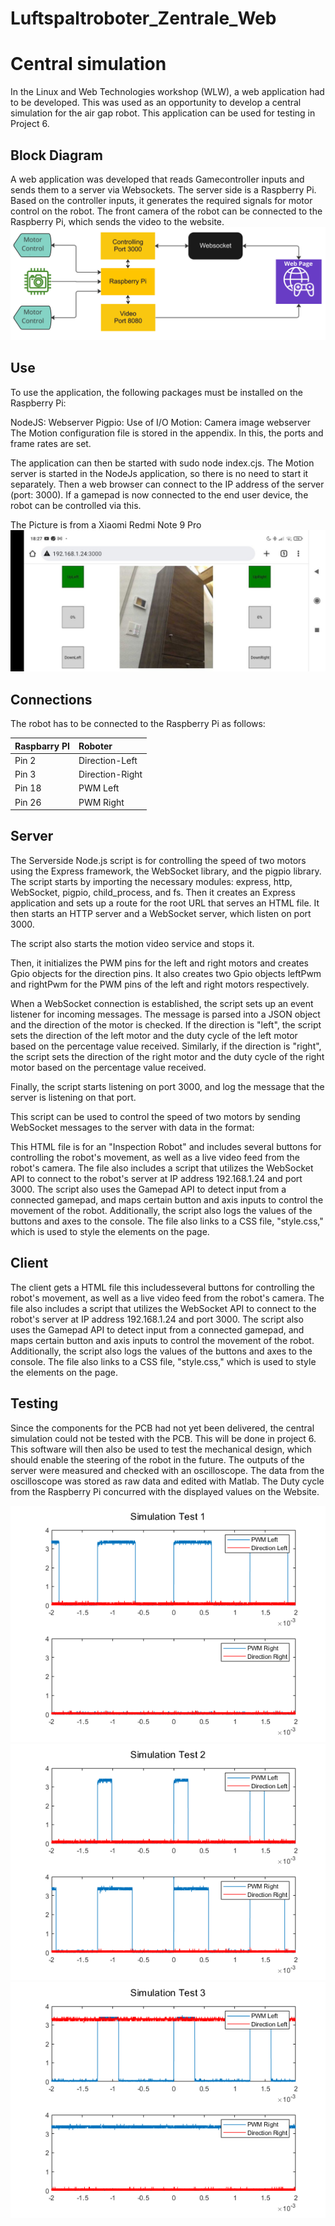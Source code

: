 # Luftspaltroboter_Zentrale_Web

# Central simulation

In the Linux and Web Technologies workshop (WLW), a web application had to be developed.
This was used as an opportunity to develop a central simulation for the air gap robot.
This application can be used for testing in Project 6.

## Block Diagram

A web application was developed that reads Gamecontroller inputs and sends them to a server via Websockets.
The server side is a Raspberry Pi. Based on the controller inputs, it generates the required signals for motor control on the robot.
The front camera of the robot can be connected to the Raspberry Pi, which sends the video to the website.
![ALT](/Block.jpg)

## Use

To use the application, the following packages must be installed on the Raspberry Pi:

NodeJS: Webserver
Pigpio: Use of I/O
Motion: Camera image webserver
The Motion configuration file is stored in the appendix. In this, the ports and frame rates are set.

The application can then be started with sudo node index.cjs.
The Motion server is started in the NodeJs application, so there is no need to start it separately.
Then a web browser can connect to the IP address of the server (port: 3000).
If a gamepad is now connected to the end user device, the robot can be controlled via this.

The Picture is from a Xiaomi Redmi Note 9 Pro
![ALT](/Note_Screen.jpg)


## Connections

The robot has to be connected to the Raspberry Pi as follows:


| Raspbarry PI    | Roboter         |
|-----------------|:----------------|
| Pin 2			  | Direction-Left  |
| Pin 3			  | Direction-Right |
| Pin 18		  | PWM Left        |
| Pin 26		  | PWM Right       |


## Server
The Serverside Node.js script is for controlling the speed of two motors using the Express framework, the WebSocket library, and the pigpio library.
The script starts by importing the necessary modules: express, http, WebSocket, pigpio, child_process, and fs.
Then it creates an Express application and sets up a route for the root URL that serves an HTML file. 
It then starts an HTTP server and a WebSocket server, which listen on port 3000.

The script also starts the motion video service and stops it.

Then, it initializes the PWM pins for the left and right motors and creates Gpio objects for the direction pins.
It also creates two Gpio objects leftPwm and rightPwm for the PWM pins of the left and right motors respectively.

When a WebSocket connection is established, the script sets up an event listener for incoming messages. 
The message is parsed into a JSON object and the direction of the motor is checked. 
If the direction is "left", the script sets the direction of the left motor and the duty cycle of the left motor based on the percentage value received. Similarly, 
if the direction is "right", the script sets the direction of the right motor and the duty cycle of the right motor based on the percentage value received.

Finally, the script starts listening on port 3000, and log the message that the server is listening on that port.

This script can be used to control the speed of two motors by sending WebSocket messages to the server with data in the format:

This HTML file is for an "Inspection Robot" and includes several buttons for controlling the robot's movement, as well as a live video feed from the robot's camera. The file also includes a script that utilizes the WebSocket API to connect to the robot's server at IP address 192.168.1.24 and port 3000. The script also uses the Gamepad API to detect input from a connected gamepad, and maps certain button and axis inputs to control the movement of the robot. Additionally, the script also logs the values of the buttons and axes to the console. The file also links to a CSS file, "style.css," which is used to style the elements on the page.
## Client

The client gets a HTML file this includesseveral buttons for controlling the robot's movement,
as well as a live video feed from the robot's camera. 
The file also includes a script that utilizes the WebSocket API to connect to the robot's server at IP address 192.168.1.24 
and port 3000. The script also uses the Gamepad API to detect input from a connected gamepad, and maps certain button and axis 
inputs to control the movement of the robot. Additionally, the script also logs the values of the buttons and axes to the console. 
The file also links to a CSS file, "style.css," which is used to style the elements on the page.

## Testing

Since the components for the PCB had not yet been delivered, the central simulation could not be tested with the PCB.
This will be done in project 6.
This software will then also be used to test the mechanical design, which should enable
the steering of the robot in the future. The outputs of the server were measured and checked with an oscilloscope.
The data from the oscilloscope was stored as raw data and edited with Matlab.
The Duty cycle from the Raspberry Pi concurred with the displayed values on the Website.

![ALT](/Zentralen_Simulation_1.png)
![ALT](/Zentralen_Simulation_2.png)
![ALT](/Zentralen_Simulation_3.png)
